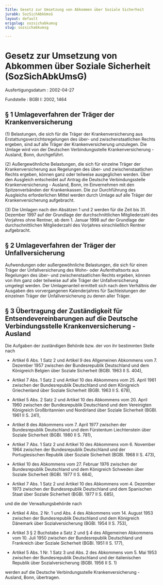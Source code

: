 ```yaml
---
Title: Gesetz zur Umsetzung von Abkommen über Soziale Sicherheit
jurabk: SozSichAbkUmsG
layout: default
origslug: sozsichabkumsg
slug: sozsichabkumsg

---
```


# Gesetz zur Umsetzung von Abkommen über Soziale Sicherheit (SozSichAbkUmsG)

Ausfertigungsdatum
:   2002-04-27

Fundstelle
:   BGBl I: 2002, 1464



## § 1 Umlageverfahren der Träger der Krankenversicherung

(1) Belastungen, die sich für die Träger der Krankenversicherung aus
Erstattungsverzichtsregelungen des über- und zwischenstaatlichen
Rechts ergeben, sind auf alle Träger der Krankenversicherung
umzulegen. Die Umlage wird von der Deutschen Verbindungsstelle
Krankenversicherung - Ausland, Bonn, durchgeführt.

(2) Außergewöhnliche Belastungen, die sich für einzelne Träger der
Krankenversicherung aus Regelungen des über- und zwischenstaatlichen
Rechts ergeben, können ganz oder teilweise ausgeglichen werden. Über
den Ausgleich entscheidet auf Antrag die Deutsche Verbindungsstelle
Krankenversicherung - Ausland, Bonn, im Einvernehmen mit den
Spitzenverbänden der Krankenkassen. Die zur Durchführung des
Ausgleichs erforderlichen Mittel werden durch Umlage auf alle Träger
der Krankenversicherung aufgebracht.

(3) Die Umlagen nach den Absätzen 1 und 2 werden für die Zeit bis 31.
Dezember 1997 auf der Grundlage der durchschnittlichen Mitgliederzahl
des Vorjahres ohne Rentner, ab dem 1. Januar 1998 auf der Grundlage
der durchschnittlichen Mitgliederzahl des Vorjahres einschließlich
Rentner aufgebracht.


## § 2 Umlageverfahren der Träger der Unfallversicherung

Aufwendungen oder außergewöhnliche Belastungen, die sich für einen
Träger der Unfallversicherung des Wohn- oder Aufenthaltsorts aus
Regelungen des über- und zwischenstaatlichen Rechts ergeben, können
von ihm ganz oder teilweise auf alle Träger der Unfallversicherung
umgelegt werden. Der Umlagenanteil ermittelt sich nach dem Verhältnis
der Ausgaben des vorvergangenen Kalenderjahres für Sachleistungen der
einzelnen Träger der Unfallversicherung zu denen aller Träger.


## § 3 Übertragung der Zuständigkeit für Entsendevereinbarungen auf die Deutsche Verbindungsstelle Krankenversicherung - Ausland

Die Aufgaben der zuständigen Behörde bzw. der von ihr bestimmten
Stelle nach

-   Artikel 6 Abs. 1 Satz 2 und Artikel 9 des Allgemeinen Abkommens vom 7.
    Dezember 1957 zwischen der Bundesrepublik Deutschland und dem
    Königreich Belgien über Soziale Sicherheit (BGBl. 1963 II S. 404),


-   Artikel 7 Abs. 1 Satz 2 und Artikel 10 des Abkommens vom 25. April
    1961 zwischen der Bundesrepublik Deutschland und dem Königreich
    Griechenland über Soziale Sicherheit (BGBl. 1963 II S. 678),


-   Artikel 5 Abs. 2 Satz 2 und Artikel 10 des Abkommens vom 20. April
    1960 zwischen der Bundesrepublik Deutschland und dem Vereinigten
    Königreich Großbritannien und Nordirland über Soziale Sicherheit
    (BGBl. 1961 II S. 241),


-   Artikel 8 des Abkommens vom 7. April 1977 zwischen der Bundesrepublik
    Deutschland und dem Fürstentum Liechtenstein über Soziale Sicherheit
    (BGBl. 1980 II S. 781),


-   Artikel 7 Abs. 1 Satz 2 und Artikel 10 des Abkommens vom 6. November
    1964 zwischen der Bundesrepublik Deutschland und der Portugiesischen
    Republik über Soziale Sicherheit (BGBl. 1968 II S. 473),


-   Artikel 10 des Abkommens vom 27. Februar 1976 zwischen der
    Bundesrepublik Deutschland und dem Königreich Schweden über Soziale
    Sicherheit (BGBl. 1977 II S. 664),


-   Artikel 7 Abs. 1 Satz 2 und Artikel 10 des Abkommens vom 4. Dezember
    1973 zwischen der Bundesrepublik Deutschland und dem Spanischen Staat
    über Soziale Sicherheit (BGBl. 1977 II S. 685),



und die der Verwaltungsbehörde nach

-   Artikel 4 Abs. 2 Nr. 1 und Abs. 4 des Abkommens vom 14. August 1953
    zwischen der Bundesrepublik Deutschland und dem Königreich Dänemark
    über Sozialversicherung (BGBl. 1954 II S. 753),


-   Artikel 3 § 2 Buchstabe a Satz 2 und § 4 des Allgemeinen Abkommens vom
    10\. Juli 1950 zwischen der Bundesrepublik Deutschland und Frankreich
    über Soziale Sicherheit (BGBl. 1951 II S. 177),


-   Artikel 5 Abs. 1 Nr. 1 Satz 3 und Abs. 2 des Abkommens vom 5. Mai 1953
    zwischen der Bundesrepublik Deutschland und der italienischen Republik
    über Sozialversicherung (BGBl. 1956 II S. 1)



werden auf die Deutsche Verbindungsstelle Krankenversicherung -
Ausland, Bonn, übertragen.

